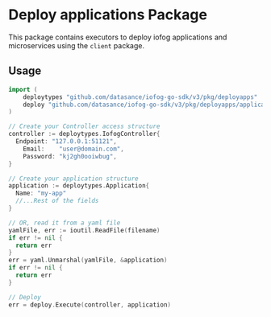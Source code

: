 # Deploy applications Package

This package contains executors to deploy iofog applications and microservices using the `client` package.

## Usage

```go
import (
	deploytypes "github.com/datasance/iofog-go-sdk/v3/pkg/deployapps"
	deploy "github.com/datasance/iofog-go-sdk/v3/pkg/deployapps/application"
)

// Create your Controller access structure
controller := deploytypes.IofogController{
  Endpoint: "127.0.0.1:51121",
	Email:    "user@domain.com",
	Password: "kj2gh0ooiwbug",
}

// Create your application structure
application := deploytypes.Application{
  Name: "my-app"
  //...Rest of the fields
}

// OR, read it from a yaml file
yamlFile, err := ioutil.ReadFile(filename)
if err != nil {
  return err
}
err = yaml.Unmarshal(yamlFile, &application)
if err != nil {
  return err
}

// Deploy
err = deploy.Execute(controller, application)
```